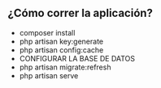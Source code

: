 ## ¿Cómo correr la aplicación?

- composer install
- php artisan key:generate
- php artisan config:cache
- CONFIGURAR LA BASE DE DATOS
- php artisan migrate:refresh
- php artisan serve
